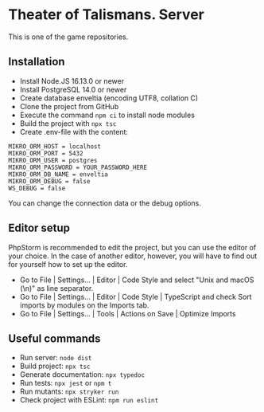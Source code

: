 Theater of Talismans. Server
============================
This is one of the game repositories.

Installation
------------

* Install Node.JS 16.13.0 or newer
* Install PostgreSQL 14.0 or newer
* Create database enveltia (encoding UTF8, collation C)
* Clone the project from GitHub
* Execute the command `npm ci` to install node modules
* Build the project with `npx tsc`
* Create .env-file with the content:
```
MIKRO_ORM_HOST = localhost
MIKRO_ORM_PORT = 5432
MIKRO_ORM_USER = postgres
MIKRO_ORM_PASSWORD = YOUR_PASSWORD_HERE
MIKRO_ORM_DB_NAME = enveltia
MIKRO_ORM_DEBUG = false
WS_DEBUG = false
```
You can change the connection data or the debug options.

Editor setup
------------
PhpStorm is recommended to edit the project,  but you can use the editor of your choice.
In the case of another editor, however, you will have to find out for yourself how to set up the editor.
* Go to File | Settings… | Editor | Code Style and select "Unix and macOS (\n)" as line separator.
* Go to File | Settings… | Editor | Code Style | TypeScript and check Sort imports by modules on the Imports tab.
* Go to File | Settings… | Tools | Actions on Save | Optimize Imports

Useful commands
---------------
* Run server: `node dist`
* Build project: `npx tsc`
* Generate documentation: `npx typedoc`
* Run tests: `npx jest` or `npm t`
* Run mutants: `npx stryker run`
* Check project with ESLint: `npm run eslint`